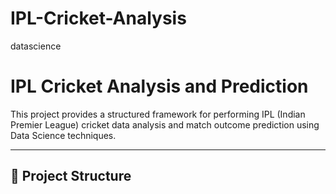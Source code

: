 # IPL-Cricket-Analysis
datascience
# IPL Cricket Analysis and Prediction

This project provides a structured framework for performing IPL (Indian Premier League) cricket data analysis and match outcome prediction using Data Science techniques.

---

## 📁 Project Structure

